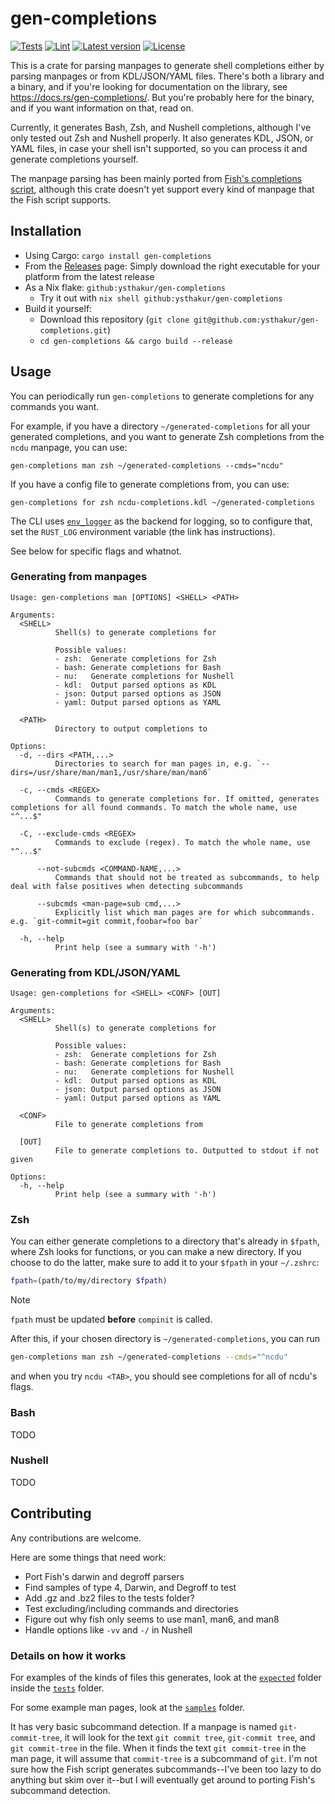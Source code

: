 # gen-completions

[![Tests](https://github.com/ysthakur/gen-completions/actions/workflows/test.yml/badge.svg)](https://github.com/ysthakur/gen-completions/actions)
[![Lint](https://github.com/ysthakur/gen-completions/actions/workflows/lint.yml/badge.svg)](https://github.com/ysthakur/gen-completions/actions)
[![Latest version](https://img.shields.io/crates/v/gen-completions.svg)](https://crates.io/crates/gen-completions)
[![License](https://img.shields.io/crates/l/gen-completions.svg)](./LICENSE.md)

This is a crate for parsing manpages to generate shell completions either by parsing
manpages or from KDL/JSON/YAML files. There's both a library and a binary, and if
you're looking for documentation on the library, see https://docs.rs/gen-completions/.
But you're probably here for the binary, and if you want information on that, read on.

Currently, it generates Bash, Zsh, and Nushell completions, although I've only
tested out Zsh and Nushell properly. It also generates KDL, JSON, or YAML files,
in case your shell isn't supported, so you can process it and generate completions
yourself.

The manpage parsing has been mainly ported from [Fish's completions script](https://github.com/fish-shell/fish-shell/blob/master/share/tools/create_manpage_completions.py),
although this crate doesn't yet support every kind of manpage that the Fish script supports.

## Installation

- Using Cargo: `cargo install gen-completions`
- From the [Releases](https://github.com/ysthakur/gen-completions/releases) page:
  Simply download the right executable for your platform from the latest release
- As a Nix flake: `github:ysthakur/gen-completions`
  - Try it out with `nix shell github:ysthakur/gen-completions`
- Build it yourself:
  - Download this repository (`git clone git@github.com:ysthakur/gen-completions.git`)
  - `cd gen-completions && cargo build --release`

## Usage

You can periodically run `gen-completions` to generate completions for any commands you want.

For example, if you have a directory `~/generated-completions` for all your generated
completions, and you want to generate Zsh completions from the `ncdu` manpage, you can use:

```shell
gen-completions man zsh ~/generated-completions --cmds="ncdu"
```

If you have a config file to generate completions from, you can use:

```shell
gen-completions for zsh ncdu-completions.kdl ~/generated-completions
```

The CLI uses [`env_logger`](https://docs.rs/env_logger/) as the backend for logging,
so to configure that, set the `RUST_LOG` environment variable (the link has instructions).

See below for specific flags and whatnot.

### Generating from manpages

```
Usage: gen-completions man [OPTIONS] <SHELL> <PATH>

Arguments:
  <SHELL>
          Shell(s) to generate completions for

          Possible values:
          - zsh:  Generate completions for Zsh
          - bash: Generate completions for Bash
          - nu:   Generate completions for Nushell
          - kdl:  Output parsed options as KDL
          - json: Output parsed options as JSON
          - yaml: Output parsed options as YAML

  <PATH>
          Directory to output completions to

Options:
  -d, --dirs <PATH,...>
          Directories to search for man pages in, e.g. `--dirs=/usr/share/man/man1,/usr/share/man/man6`

  -c, --cmds <REGEX>
          Commands to generate completions for. If omitted, generates completions for all found commands. To match the whole name, use "^...$"

  -C, --exclude-cmds <REGEX>
          Commands to exclude (regex). To match the whole name, use "^...$"

      --not-subcmds <COMMAND-NAME,...>
          Commands that should not be treated as subcommands, to help deal with false positives when detecting subcommands

      --subcmds <man-page=sub cmd,...>
          Explicitly list which man pages are for which subcommands. e.g. `git-commit=git commit,foobar=foo bar`

  -h, --help
          Print help (see a summary with '-h')
```

### Generating from KDL/JSON/YAML

```
Usage: gen-completions for <SHELL> <CONF> [OUT]

Arguments:
  <SHELL>
          Shell(s) to generate completions for

          Possible values:
          - zsh:  Generate completions for Zsh
          - bash: Generate completions for Bash
          - nu:   Generate completions for Nushell
          - kdl:  Output parsed options as KDL
          - json: Output parsed options as JSON
          - yaml: Output parsed options as YAML

  <CONF>
          File to generate completions from

  [OUT]
          File to generate completions to. Outputted to stdout if not given

Options:
  -h, --help
          Print help (see a summary with '-h')
```

### Zsh

You can either generate completions to a directory that's already in `$fpath`, where
Zsh looks for functions, or you can make a new directory. If you choose to do the latter,
make sure to add it to your `$fpath` in your `~/.zshrc`:

```zsh
fpath=(path/to/my/directory $fpath)
```

> [!note]
> `fpath` must be updated **before** `compinit` is called.

After this, if your chosen directory is `~/generated-completions`, you can run

```zsh
gen-completions man zsh ~/generated-completions --cmds="^ncdu"
```

and when you try `ncdu <TAB>`, you should see completions for all of ncdu's flags.

### Bash

TODO

### Nushell

TODO

## Contributing

Any contributions are welcome.

Here are some things that need work:

- Port Fish's darwin and degroff parsers
- Find samples of type 4, Darwin, and Degroff to test
- Add .gz and .bz2 files to the tests folder?
- Test excluding/including commands and directories
- Figure out why fish only seems to use man1, man6, and man8
- Handle options like `-vv` and `-/` in Nushell

### Details on how it works

For examples of the kinds of files this generates, look at the
[`expected`](./tests/resources/expected/) folder inside the [`tests`](./tests) folder.

For some example man pages, look at the [`samples`](/samples/) folder.

It has very basic subcommand detection. If a manpage is named `git-commit-tree`,
it will look for the text `git commit tree`, `git-commit tree`, and `git commit-tree` in
the file. When it finds the text `git commit-tree` in the man page, it will
assume that `commit-tree` is a subcommand of `git`. I'm not sure how the Fish
script generates subcommands--I've been too lazy to do anything but skim over it--but
I will eventually get around to porting Fish's subcommand detection.
